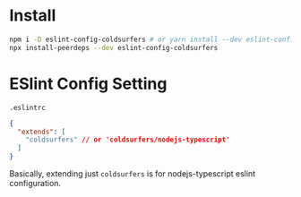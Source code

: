 # Install

```bash
npm i -D eslint-config-coldsurfers # or yarn install --dev eslint-config-coldsurfers
npx install-peerdeps --dev eslint-config-coldsurfers
```

# ESlint Config Setting

`.eslintrc`

```json
{
  "extends": [
    "coldsurfers" // or 'coldsurfers/nodejs-typescript'
  ]
}
```

Basically, extending just `coldsurfers` is for nodejs-typescript eslint configuration.
